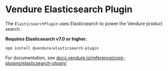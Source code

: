 # Vendure Elasticsearch Plugin

The `ElasticsearchPlugin` uses Elasticsearch to power the Vendure product search. 

**Requires Elasticsearch v7.0 or higher.** 

`npm install @vendure/elasticsearch-plugin`

For documentation, see [docs.vendure.io/reference/core-plugins/elasticsearch-plugin/](https://docs.vendure.io/reference/core-plugins/elasticsearch-plugin/)
